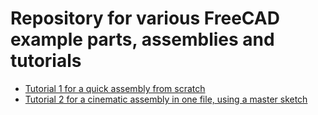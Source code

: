# Repository for various FreeCAD example parts, assemblies and tutorials


* [Tutorial 1 for a quick assembly from scratch](Asm4_Tutorial1/README.md)
* [Tutorial 2 for a cinematic assembly in one file, using a master sketch](Asm4_Tutorial2/README.md)



